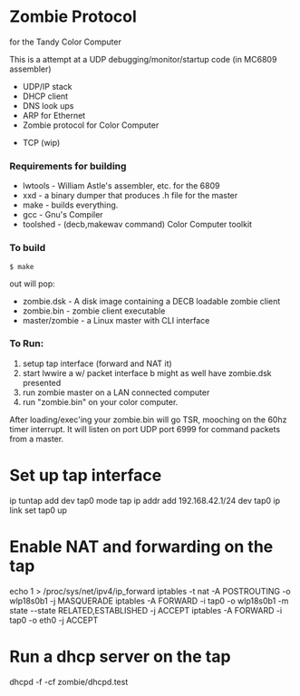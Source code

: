 # Zombie Protocol #
for the Tandy Color Computer

This is a attempt at a UDP debugging/monitor/startup
code (in MC6809 assembler)

* UDP/IP stack
* DHCP client
* DNS look ups
* ARP for Ethernet
* Zombie protocol for Color Computer
- TCP (wip)

### Requirements for building ###

* lwtools  - William Astle's assembler, etc. for the 6809
* xxd      - a binary dumper that produces .h file for the master
* make     - builds everything.
* gcc      - Gnu's Compiler
* toolshed - (decb,makewav command) Color Computer toolkit

### To build ###
```
$ make
``` 

out will pop:

* zombie.dsk  - A disk image containing a DECB loadable zombie client
* zombie.bin  - zombie client executable
* master/zombie - a Linux master with CLI interface


### To Run: ###

1. setup tap interface (forward and NAT it)
2. start lwwire
    a  w/ packet interface
    b  might as well have zombie.dsk presented
3. run zombie master on a LAN connected computer
4. run "zombie.bin" on your color computer.

After loading/exec'ing  your zombie.bin will  go TSR, mooching  on the
60hz  timer interrupt.   It  will listen  on port  UDP  port 6999  for
command packets from a master.


# Set up tap interface
ip tuntap add dev tap0 mode tap
ip addr add 192.168.42.1/24 dev tap0
ip link set tap0 up
# Enable NAT and forwarding on the tap
echo 1 > /proc/sys/net/ipv4/ip_forward
iptables -t nat -A POSTROUTING -o wlp18s0b1 -j MASQUERADE
iptables -A FORWARD -i tap0 -o wlp18s0b1 -m state --state RELATED,ESTABLISHED -j ACCEPT
iptables -A FORWARD -i tap0 -o eth0 -j ACCEPT
# Run a dhcp server on the tap
dhcpd -f -cf zombie/dhcpd.test
